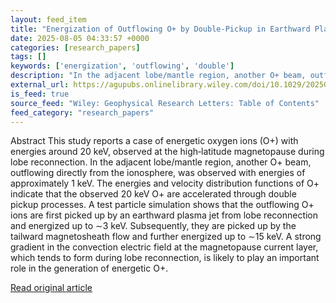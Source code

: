 ```yaml
---
layout: feed_item
title: "Energization of Outflowing O+ by Double‐Pickup in Earthward Plasma Jets From Lobe Reconnection and in Magnetosheath Flow"
date: 2025-08-05 04:33:57 +0000
categories: [research_papers]
tags: []
keywords: ['energization', 'outflowing', 'double']
description: "In the adjacent lobe/mantle region, another O+ beam, outflowing directly from the ionosphere, was observed with energies of approximately 1 keV"
external_url: https://agupubs.onlinelibrary.wiley.com/doi/10.1029/2025GL115236?af=R
is_feed: true
source_feed: "Wiley: Geophysical Research Letters: Table of Contents"
feed_category: "research_papers"
---
```


Abstract This study reports a case of energetic oxygen ions (O+) with energies around 20 keV, observed at the high‐latitude magnetopause during lobe reconnection. In the adjacent lobe/mantle region, another O+ beam, outflowing directly from the ionosphere, was observed with energies of approximately 1 keV. The energies and velocity distribution functions of O+ indicate that the observed 20 keV O+ are accelerated through double pickup processes. A test particle simulation shows that the outflowing O+ ions are first picked up by an earthward plasma jet from lobe reconnection and energized up to ∼3 keV. Subsequently, they are picked up by the tailward magnetosheath flow and further energized up to ∼15 keV. A strong gradient in the convection electric field at the magnetopause current layer, which tends to form during lobe reconnection, is likely to play an important role in the generation of energetic O+.

[Read original article](https://agupubs.onlinelibrary.wiley.com/doi/10.1029/2025GL115236?af=R)
